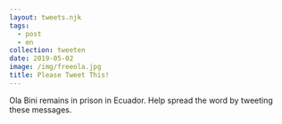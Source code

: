 ```yaml
---
layout: tweets.njk
tags:
  - post
  - en
collection: tweeten
date: 2019-05-02
image: /img/freeola.jpg
title: Please Tweet This!
---
```


Ola Bini remains in prison in Ecuador. Help spread the word by tweeting these messages.
